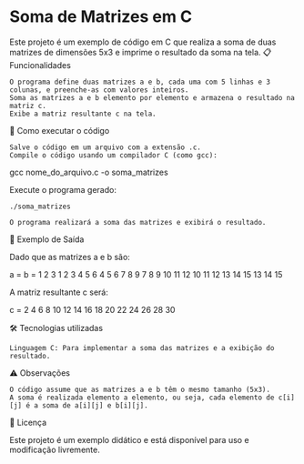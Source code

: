 # Soma de Matrizes em C

Este projeto é um exemplo de código em C que realiza a soma de duas matrizes de dimensões 5x3 e imprime o resultado da soma na tela.
📋 Funcionalidades

    O programa define duas matrizes a e b, cada uma com 5 linhas e 3 colunas, e preenche-as com valores inteiros.
    Soma as matrizes a e b elemento por elemento e armazena o resultado na matriz c.
    Exibe a matriz resultante c na tela.

🚀 Como executar o código

    Salve o código em um arquivo com a extensão .c.
    Compile o código usando um compilador C (como gcc):

gcc nome_do_arquivo.c -o soma_matrizes

Execute o programa gerado:

    ./soma_matrizes

    O programa realizará a soma das matrizes e exibirá o resultado.

📌 Exemplo de Saída

Dado que as matrizes a e b são:

a =   b =
1  2  3   1  2  3
4  5  6   4  5  6
7  8  9   7  8  9
10 11 12  10 11 12
13 14 15  13 14 15

A matriz resultante c será:

c =
2   4   6
8  10  12
14 16 18
20 22 24
26 28 30

🛠️ Tecnologias utilizadas

    Linguagem C: Para implementar a soma das matrizes e a exibição do resultado.

⚠️ Observações

    O código assume que as matrizes a e b têm o mesmo tamanho (5x3).
    A soma é realizada elemento a elemento, ou seja, cada elemento de c[i][j] é a soma de a[i][j] e b[i][j].

📄 Licença

Este projeto é um exemplo didático e está disponível para uso e modificação livremente.
